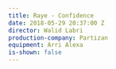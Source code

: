 ```yaml
---
title: Raye - Confidence
date: 2018-05-29 20:37:00 Z
director: Walid Labri
production-company: Partizan
equipment: Arri Alexa
is-shown: false
---
```


